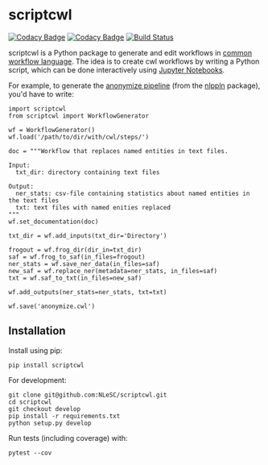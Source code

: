 # scriptcwl

[![Codacy Badge](https://api.codacy.com/project/badge/Grade/8f383bca18384d8187c10c27affa9d53)](https://www.codacy.com/app/j-vanderzwaan/scriptcwl?utm_source=github.com&amp;utm_medium=referral&amp;utm_content=NLeSC/scriptcwl&amp;utm_campaign=Badge_Grade)
[![Codacy Badge](https://api.codacy.com/project/badge/Coverage/8f383bca18384d8187c10c27affa9d53)](https://www.codacy.com/app/j-vanderzwaan/scriptcwl?utm_source=github.com&utm_medium=referral&utm_content=NLeSC/scriptcwl&utm_campaign=Badge_Coverage)
[![Build Status](https://travis-ci.org/NLeSC/scriptcwl.svg?branch=master)](https://travis-ci.org/NLeSC/scriptcwl)


scriptcwl is a Python package to generate and edit workflows in
[common workflow language](http://www.commonwl.org/). The idea is to create
cwl workflows by writing a Python script, which can be done interactively using
[Jupyter Notebooks](http://jupyter.org/).

For example, to generate the [anonymize pipeline](https://github.com/WhatWorksWhenForWhom/nlppln/blob/develop/cwl/workflows/anonymize.cwl) (from the
[nlppln](https://github.com/WhatWorksWhenForWhom/nlppln) package), you'd have to write:

```
import scriptcwl
from scriptcwl import WorkflowGenerator

wf = WorkflowGenerator()
wf.load('/path/to/dir/with/cwl/steps/')

doc = """Workflow that replaces named entities in text files.

Input:
  txt_dir: directory containing text files

Output:
  ner_stats: csv-file containing statistics about named entities in the text files
  txt: text files with named enities replaced
"""
wf.set_documentation(doc)

txt_dir = wf.add_inputs(txt_dir='Directory')

frogout = wf.frog_dir(dir_in=txt_dir)
saf = wf.frog_to_saf(in_files=frogout)
ner_stats = wf.save_ner_data(in_files=saf)
new_saf = wf.replace_ner(metadata=ner_stats, in_files=saf)
txt = wf.saf_to_txt(in_files=new_saf)

wf.add_outputs(ner_stats=ner_stats, txt=txt)

wf.save('anonymize.cwl')
```

## Installation

Install using pip:

```
pip install scriptcwl
```

For development:

```
git clone git@github.com:NLeSC/scriptcwl.git
cd scriptcwl
git checkout develop
pip install -r requirements.txt
python setup.py develop
```

Run tests (including coverage) with:
```
pytest --cov
```
